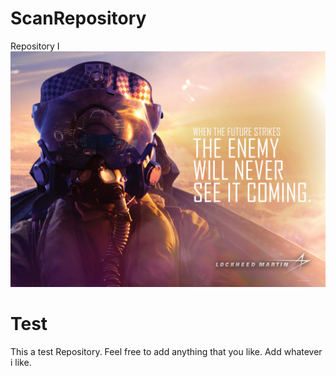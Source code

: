 # ScanRepository
Repository I
![headshot](f-35-cockpit-text.jpg)
# Test
This a test Repository. Feel free to add anything that you like.
Add whatever i like. 
